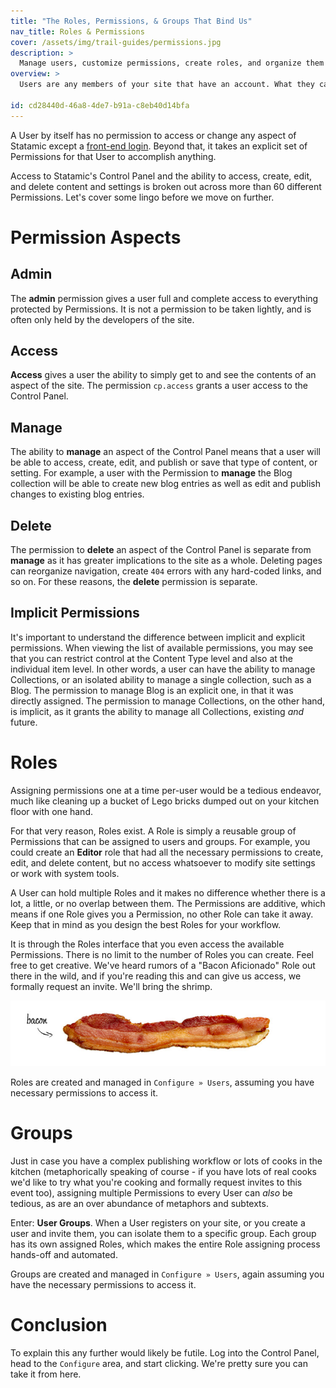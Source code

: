 ```yaml
---
title: "The Roles, Permissions, & Groups That Bind Us"
nav_title: Roles & Permissions
cover: /assets/img/trail-guides/permissions.jpg
description: >
  Manage users, customize permissions, create roles, and organize them into happy little groups.
overview: >
  Users are any members of your site that have an account. What they can _do_ with that account is up to you. You can give them access to login-only areas of the front-end, give them the ability to manage every aspect of the site in the Control Panel, and everything in between.

id: cd28440d-46a8-4de7-b91a-c8eb40d14bfa
---
```

A User by itself has no permission to access or change any aspect of Statamic except a [front-end login][front_end_login]. Beyond that, it takes an explicit set of Permissions for that User to accomplish anything.

Access to Statamic's Control Panel and the ability to access, create, edit, and delete content and settings is broken out across more than 60 different Permissions. Let's cover some lingo before we move on further.

# Permission Aspects

## Admin

The **admin** permission gives a user full and complete access to everything protected by Permissions. It is not a permission to be taken lightly, and is often only held by the developers of the site.

## Access

**Access** gives a user the ability to simply get to and see the contents of an aspect of the site. The permission `cp.access` grants a user access to the Control Panel.

## Manage

The ability to **manage** an aspect of the Control Panel means that a user will be able to access, create, edit, and publish or save that type of content, or setting. For example, a user with the Permission to **manage** the Blog collection will be able to create new blog entries as well as edit and publish changes to existing blog entries.

## Delete

The permission to **delete** an aspect of the Control Panel is separate from **manage** as it has greater implications to the site as a whole. Deleting pages can reorganize navigation, create `404` errors with any hard-coded links, and so on. For these reasons, the **delete** permission is separate.

## Implicit Permissions

It's important to understand the difference between implicit and explicit permissions. When viewing the list of available permissions, you may see that you can restrict control at the Content Type level and also at the individual item level. In other words, a user can have the ability to manage Collections, or an isolated ability to manage a single collection, such as a Blog. The permission to manage Blog is an explicit one, in that it was directly assigned. The permission to manage Collections, on the other hand, is implicit, as it grants the ability to manage all Collections, existing _and_ future.

# Roles

Assigning permissions one at a time per-user would be a tedious endeavor, much like cleaning up a bucket of Lego bricks dumped out on your kitchen floor with one hand.

For that very reason, Roles exist. A Role is simply a reusable group of Permissions that can be assigned to users and groups. For example, you could create an **Editor** role that had all the necessary permissions to create, edit, and delete content, but no access whatsoever to modify site settings or work with system tools.

A User can hold multiple Roles and it makes no difference whether there is a lot, a little, or no overlap between them. The Permissions are additive, which means if one Role gives you a Permission, no other Role can take it away. Keep that in mind as you design the best Roles for your workflow.

It is through the Roles interface that you even access the available Permissions. There is no limit to the number of Roles you can create. Feel free to get creative. We've heard rumors of a "Bacon Aficionado" Role out there in the wild, and if you're reading this and can give us access, we formally request an invite. We'll bring the shrimp.

![Bacon, ladies and gentlemen](/assets/img/other/bacon.jpg)

Roles are created and managed in `Configure » Users`, assuming you have necessary permissions to access it.

# Groups

Just in case you have a complex publishing workflow or lots of cooks in the kitchen (metaphorically speaking of course - if you have lots of real cooks we'd like to try what you're cooking and formally request invites to this event too), assigning multiple Permissions to every User can _also_ be tedious, as are an over abundance of metaphors and subtexts.

Enter: **User Groups**. When a User registers on your site, or you create a user and invite them, you can isolate them to a specific group. Each group has its own assigned Roles, which makes the entire Role assigning process hands-off and automated.

Groups are created and managed in `Configure » Users`, again assuming you have the necessary permissions to access it.

# Conclusion

To explain this any further would likely be futile. Log into the Control Panel, head to the `Configure` area, and start clicking. We're pretty sure you can take it from here.

[front_end_login]: /reference/tags/user-login_form
